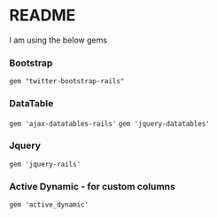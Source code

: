 # README

I am using the below gems
### Bootstrap
```gem "twitter-bootstrap-rails"```

### DataTable
```gem 'ajax-datatables-rails'```
```gem 'jquery-datatables'```

### Jquery
```gem 'jquery-rails'```

### Active Dynamic - for custom columns
```gem 'active_dynamic'```
